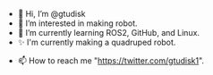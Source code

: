 - 👋 Hi, I’m @gtudisk
- 👀 I’m interested in making robot.
- 🌱 I’m currently learning ROS2, GitHub, and Linux.
- ✨ I'm currently making a quadruped robot.
<!--- - 💞️ I’m looking to collaborate on ... --->
- 📫 How to reach me "https://twitter.com/gtudisk1".

<!---
gtudisk/gtudisk is a ✨ special ✨ repository because its `README.md` (this file) appears on your GitHub profile.
You can click the Preview link to take a look at your changes.
--->
